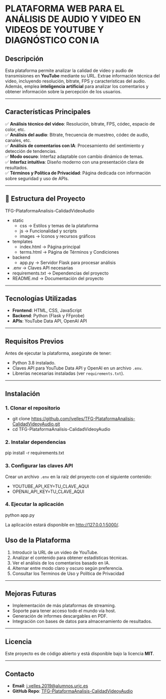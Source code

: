 # PLATAFORMA WEB PARA EL ANÁLISIS DE AUDIO Y VIDEO EN VIDEOS DE YOUTUBE Y DIAGNÓSTICO CON IA

## Descripción
Esta plataforma permite analizar la calidad de video y audio de transmisiones en **YouTube** mediante su URL. Extrae información técnica del video, incluyendo resolución, bitrate, FPS y características del audio. Además, emplea **inteligencia artificial** para analizar los comentarios y obtener información sobre la percepción de los usuarios.

---

## Características Principales
✅ **Análisis técnico del video**: Resolución, bitrate, FPS, códec, espacio de color, etc.  
✅ **Análisis del audio**: Bitrate, frecuencia de muestreo, códec de audio, canales, etc.  
✅ **Análisis de comentarios con IA**: Procesamiento del sentimiento y detección de tendencias.  
✅ **Modo oscuro**: Interfaz adaptable con cambio dinámico de temas.  
✅ **Interfaz intuitiva**: Diseño moderno con una presentación clara de resultados.  
✅ **Términos y Política de Privacidad**: Página dedicada con información sobre seguridad y uso de APIs.  

---

## 📂 Estructura del Proyecto

TFG-PlataformaAnalisis-CalidadVideoAudio  
- static  
  - css → Estilos y temas de la plataforma  
  - js → Funcionalidad y scripts  
  - images → Iconos y recursos gráficos  
- templates  
  - index.html → Página principal  
  - terms.html → Página de Términos y Condiciones  
- backend  
  - app.py → Servidor Flask para procesar análisis  
- .env → Claves API necesarias  
- requirements.txt → Dependencias del proyecto  
- README.md → Documentación del proyecto  


---

## Tecnologías Utilizadas
- **Frontend**: HTML, CSS, JavaScript  
- **Backend**: Python (Flask y FFprobe)  
- **APIs**: YouTube Data API, OpenAI API  

---

## Requisitos Previos
Antes de ejecutar la plataforma, asegúrate de tener:  
- Python 3.8 instalado.  
- Claves API para YouTube Data API y OpenAI en un archivo `.env`.  
- Librerías necesarias instaladas (ver `requirements.txt`).  

---

## Instalación

### 1. Clonar el repositorio 

- git clone https://github.com/jvelles/TFG-PlataformaAnalisis-CalidadVideoyAudio.git
- cd TFG-PlataformaAnalisis-CalidadVideoyAudio

### 2. Instalar dependencias

pip install -r requirements.txt

### 3. Configurar las claves API

Crear un archivo `.env` en la raíz del proyecto con el siguiente contenido:

- YOUTUBE_API_KEY=TU_CLAVE_AQUI
- OPENAI_API_KEY=TU_CLAVE_AQUI

### 4. Ejecutar la aplicación

python app.py

La aplicación estará disponible en http://127.0.0.1:5000/.

## Uso de la Plataforma
1. Introducir la URL de un video de YouTube.
2. Analizar el contenido para obtener estadísticas técnicas.
3. Ver el análisis de los comentarios basado en IA.
4. Alternar entre modo claro y oscuro según preferencia.
5. Consultar los Terminos de Uso y Política de Privacidad

---

## Mejoras Futuras
- Implementación de más plataformas de streaming.
- Soporte para tener acceso todo el mundo vía host.
- Generación de informes descargables en PDF.
- Integración con bases de datos para almacenamiento de resultados.

---

## Licencia
Este proyecto es de código abierto y está disponible bajo la licencia **MIT**.

---

## Contacto
- **Email**: [j.velles.2019@alumnos.urjc.es](mailto:j.velles.2019@alumnos.urjc.es)
- **GitHub Repo**: [TFG-PlataformaAnalisis-CalidadVideoyAudio](https://github.com/jvelles/TFG-PlataformaAnalisis-CalidadVideoyAudio)
